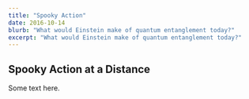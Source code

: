 ```yaml
---
title: "Spooky Action"
date: 2016-10-14
blurb: "What would Einstein make of quantum entanglement today?"
excerpt: "What would Einstein make of quantum entanglement today?"
---
```


## Spooky Action at a Distance

Some text here.
